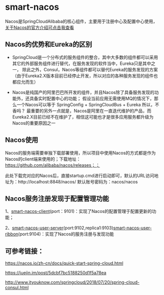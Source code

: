 # smart-nacos
Nacos是SpringCloudAlibaba的核心组件，主要用于注册中心及配置中心使用，[关于Nacos的官方介绍可点击我查看](https://nacos.io/zh-cn/docs/what-is-nacos.html)
## Nacos的优势和Eureka的区别
* SpringCloud是一个分布式的服务组件的整合，其中大多数的组件都可以采用其它的外部服务组件进行替代，在服务发现的软件当中，Eureka只是其中之一，
除此之外，Consul，Nacos等组件都可以替代Eureka的服务发现的方案（由于Eureka2.X版本目前已经停止开发，所以对应的各种服务发现的组件也都应允而生）

* Nacos是纯国产的阿里巴巴所开发的组件，并且Nacos除了具备服务发现的功能外，还具备实时配置中心的功能；
假设当前应用无需使用MQ的情况下，那么一个Nacos可以等于 SpringConfig + SpringCloudBus + Eureka
所以，不香吗？ 最重要的另外一点就是，Nacos是阿里在一直迭代维护的产品，而Eureka2.X目前已经不在维护了，相信这可能也才是很多应用服务都升级为Nacos的重要原因之一
## Nacos使用
Nacos的服务端需要单独下载部署使用，所以项目中使用Nacos的方式都是作为Nacos的client端来使用的；下载地址：https://github.com/alibaba/nacos/releases；；

此处下载完对应的Nacos后，直接startup.cmd进行启动即可，默认的URL访问地址为：http://localhost:8848/nacos/ 默认账号密码为：nacos/nacos

## Nacos服务注册发现于配置管理功能

1、[smart-nacos-client](smart-nacos-client)(port：9101)：实现了Nacos的配置管理于配置更新的功能；

2、[smart-nacos-user-server](smart-nacos-user-server)(port:9102,replica1:9103)[smart-nacos-user-ribbon](smart-nacos-user-ribbon)(port:9104)：实现了Nacos的服务注册与发现功能


## 可参考链接：

https://nacos.io/zh-cn/docs/quick-start-spring-cloud.html

https://juejin.im/post/5dcbf7bc5188250d1f5a78ea

http://www.ityouknow.com/springcloud/2018/07/20/spring-cloud-consul.html
